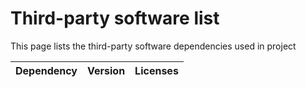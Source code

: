 # Third-party software list

This page lists the third-party software dependencies used in project

| Dependency     | Version | Licenses |
|----------------|---------|----------|